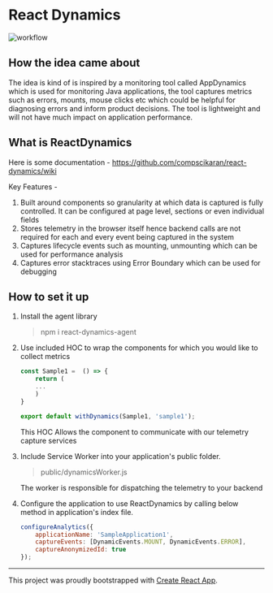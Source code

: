 # React Dynamics


![workflow](https://github.com/compscikaran/react-dynamics/actions/workflows/npm-publish.yml/badge.svg)


## How the idea came about

The idea is kind of is inspired by a monitoring tool called AppDynamics which is used for monitoring Java applications, the tool captures metrics such as errors, mounts, mouse clicks etc which could be helpful for diagnosing errors and inform product decisions. The tool is lightweight and will not have much impact on application performance.

## What is ReactDynamics

Here is some documentation - https://github.com/compscikaran/react-dynamics/wiki

Key Features -
1. Built around components so granularity at which data is captured is fully controlled. It can be configured at page level, sections or even individual fields
2. Stores telemetry in the browser itself hence backend calls are not required for each and every event being captured in the system
3. Captures lifecycle events such as mounting, unmounting which can be used for performance analysis
4. Captures error stacktraces using Error Boundary which can be used for debugging

## How to set it up

1. Install the agent library
   > npm i react-dynamics-agent

2. Use included HOC to wrap the components for which you would like to collect metrics

    ```js
    const Sample1 =  () => {
        return (
        ...
        )
    }

    export default withDynamics(Sample1, 'sample1');
    ```
    This HOC Allows the component to communicate with our telemetry capture services

3. Include Service Worker into your application's public folder.

    > public/dynamicsWorker.js 

    The worker is responsible for dispatching the telemetry to your backend

4. Configure the application to use ReactDynamics by calling below method in application's index file.
    
    ```js
    configureAnalytics({
        applicationName: 'SampleApplication1',
        captureEvents: [DynamicEvents.MOUNT, DynamicEvents.ERROR],
        captureAnonymizedId: true
    });

    ```

----------------------------

This project was proudly bootstrapped with [Create React App](https://github.com/facebook/create-react-app).
